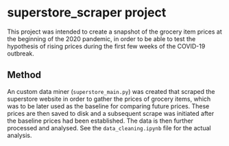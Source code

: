# superstore_scraper project

This project was intended to create a snapshot of the grocery item prices at the beginning of the 2020 pandemic, in order to be able to test the hypothesis of rising prices during the first few weeks of the COVID-19 outbreak.

## Method

An custom data miner (`superstore_main.py`) was created that scraped the superstore website in order to gather the prices of grocery items, which was to be later used as the baseline for comparing future prices. These prices are then saved to disk and a subsequent scrape was initiated after the baseline prices had been established. The data is then further processed and analysed. See the `data_cleaning.ipynb` file for the actual analysis.